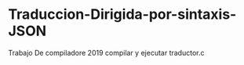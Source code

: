 # Traduccion-Dirigida-por-sintaxis-JSON
Trabajo De compiladore 2019
compilar y ejecutar traductor.c
